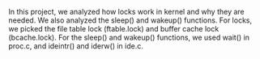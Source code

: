 In this project, we analyzed how locks work in kernel and why they are needed. We also analyzed the sleep() and wakeup() functions. For locks, we picked the file table lock (ftable.lock) and buffer cache lock (bcache.lock). For the sleep() and wakeup() functions, we used wait() in proc.c, and ideintr() and iderw() in ide.c.  
